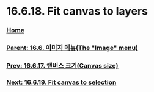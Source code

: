# 16.6.18. Fit canvas to layers

### [Home](./00-home.md)
### [Parent: 16.6. 이미지 메뉴(The "Image" menu)](./16-06-00-the-image-menu.md)
### [Prev: 16.6.17. 캔버스 크기(Canvas size)](./16-06-17-00-canvas-size.md)
### [Next: 16.6.19. Fit canvas to selection](./16-06-19-fit-canvas-to-selection.md)
